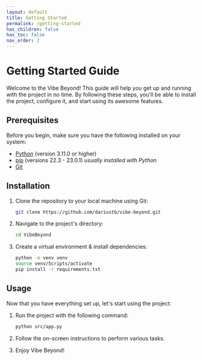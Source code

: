 ```yaml
---
layout: default
title: Getting Started
permalink: /getting-started
has_children: false
has_toc: false
nav_order: 2
---
```


# Getting Started Guide

Welcome to the Vibe Beyond! This guide will help you get up and running with the project in no time. By following these steps, you'll be able to install the project, configure it, and start using its awesome features.

## Prerequisites

Before you begin, make sure you have the following installed on your system:

- [Python](https://python.org) (version 3.11.0 or higher)
- [pip](https://pip.pypa.io/en/stable/getting-started/) (versions 22.3 - 23.0.1) *usually installed with Python*
- [Git](https://git-scm.com/downloads)

## Installation

1. Clone the repository to your local machine using Git:

   ```bash
   git clone https://github.com/dariustb/vibe-beyond.git
   ```

2. Navigate to the project's directory:

   ```bash
   cd VibeBeyond
   ```

3. Create a virtual environment & install dependencies:

   ```bash
   python -m venv venv
   source venv/Scripts/activate
   pip install -r requirements.txt
   ```

## Usage

Now that you have everything set up, let's start using the project:

1. Run the project with the following command:

   ```bash
   python src/app.py
   ```

2. Follow the on-screen instructions to perform various tasks.

3. Enjoy Vibe Beyond!
